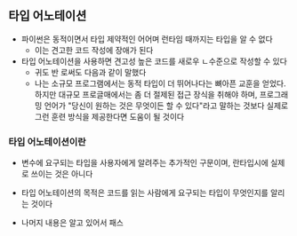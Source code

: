 ## 타입 어노테이션

- 파이썬은 동적이면서 타입 제약적인 어어며 런타임 때까지는 타입을 알 수 없다
    - 이는 견고한 코드 작성에 장애가 된다
- 타입 어노테이션을 사용하면 견고성 높은 코드를 새로우 ㄴ수준으로 작성할 수 있다
    - 귀도 반 로써도 다음과 같이 말했다
    - 나는 소규모 프로그램에서는 동적 타입이 더 뛰어나다는 뼈아픈 교훈을 얻었다. 하지만 대규모 프로글매에서는 좀 더 절제된 접근 장식을 취해야 하며, 프로그래밍 언어가 "당신이 원하는 것은 무엇이든 할 수
      있다"라고 말하는 것보다 실제로 그런 훈련 방식을 제공한다면 도움이 될 것이다

### 타입 어노테이션이란

- 변수에 요구되는 타입을 사용자에게 알려주는 추가적인 구문이며, 란타입시에 실제로 쓰이는 것은 아니다
- 타입 어노테이션의 목적은 코드를 읽는 사람에게 요구되는 타입이 무엇인지를 알리는 것이다


- 나머지 내용은 알고 있어서 패스